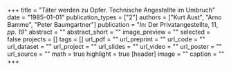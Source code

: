 +++
title = "Täter werden zu Opfer. Technische Angestellte im Umbruch"
date = "1985-01-01"
publication_types = ["2"]
authors = ["Kurt Aust", "Arno Bamme", "Peter Baumgartner"]
publication = "In: Der Privatangestellte, 11, _pp. 19_"
abstract = ""
abstract_short = ""
image_preview = ""
selected = false
projects = []
tags = []
url_pdf = ""
url_preprint = ""
url_code = ""
url_dataset = ""
url_project = ""
url_slides = ""
url_video = ""
url_poster = ""
url_source = ""
math = true
highlight = true
[header]
image = ""
caption = ""
+++
